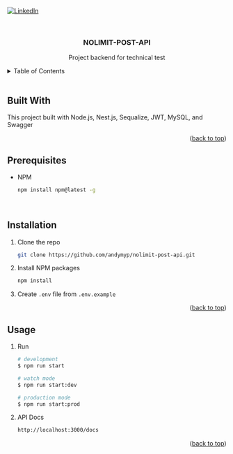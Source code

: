 <a id="readme-top"></a>

<!-- PROJECT SHIELDS -->

[![LinkedIn][linkedin-shield]][linkedin-url]

<!-- PROJECT LOGO -->
<br />
<div align="center">
  <h3 align="center">NOLIMIT-POST-API</h3>

  <p align="center">
    Project backend for technical test
    <br />
  </p>
</div>

<!-- TABLE OF CONTENTS -->
<details>
  <summary>Table of Contents</summary>
  <ol>
    <li><a href="#built-with">Built With</a></li>
    <li><a href="#prerequisites">Prerequisites</a></li>
    <li><a href="#installation">Installation</a></li>
    <li><a href="#usage">Usage</a></li>
  </ol>
</details>
<br />

<!-- ABOUT THE PROJECT -->

## Built With

This project built with Node.js, Nest.js, Sequalize, JWT, MySQL, and Swagger

<p align="right">(<a href="#readme-top">back to top</a>)</p>

<!-- GETTING STARTED -->

## Prerequisites

- NPM
  ```sh
  npm install npm@latest -g
  ```

<br />

## Installation

1. Clone the repo
   ```sh
   git clone https://github.com/andymyp/nolimit-post-api.git
   ```
2. Install NPM packages
   ```sh
   npm install
   ```
3. Create `.env` file from `.env.example`

<p align="right">(<a href="#readme-top">back to top</a>)</p>

<!-- USAGE EXAMPLES -->

## Usage

1. Run

   ```bash
   # development
   $ npm run start

   # watch mode
   $ npm run start:dev

   # production mode
   $ npm run start:prod
   ```

2. API Docs
   ```sh
   http://localhost:3000/docs
   ```

<p align="right">(<a href="#readme-top">back to top</a>)</p>

<!-- MARKDOWN LINKS & IMAGES -->
<!-- https://www.markdownguide.org/basic-syntax/#reference-style-links -->

[linkedin-shield]: https://img.shields.io/badge/-LinkedIn-black.svg?style=for-the-badge&logo=linkedin&colorB=555
[linkedin-url]: https://linkedin.com/in/andymyp

